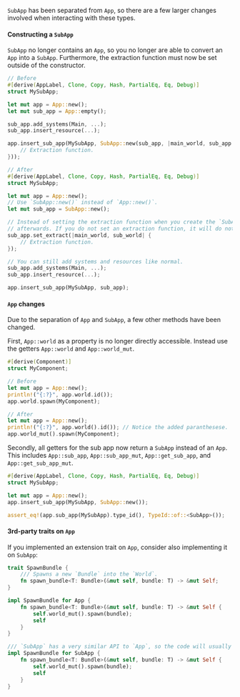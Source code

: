 `SubApp` has been separated from `App`, so there are a few larger changes involved when interacting with these types.

#### Constructing a `SubApp`

`SubApp` no longer contains an `App`, so you no longer are able to convert an `App` into a `SubApp`. Furthermore, the extraction function must now be set outside of the constructor.

```rust
// Before
#[derive(AppLabel, Clone, Copy, Hash, PartialEq, Eq, Debug)]
struct MySubApp;

let mut app = App::new();
let mut sub_app = App::empty();

sub_app.add_systems(Main, ...);
sub_app.insert_resource(...);

app.insert_sub_app(MySubApp, SubApp::new(sub_app, |main_world, sub_app| {
    // Extraction function.
}));

// After
#[derive(AppLabel, Clone, Copy, Hash, PartialEq, Eq, Debug)]
struct MySubApp;

let mut app = App::new();
// Use `SubApp::new()` instead of `App::new()`.
let mut sub_app = SubApp::new();

// Instead of setting the extraction function when you create the `SubApp`, you must set it
// afterwards. If you do not set an extraction function, it will do nothing.
sub_app.set_extract(|main_world, sub_world| {
    // Extraction function.
});

// You can still add systems and resources like normal.
sub_app.add_systems(Main, ...);
sub_app.insert_resource(...);

app.insert_sub_app(MySubApp, sub_app);
```

#### `App` changes

Due to the separation of `App` and `SubApp`, a few other methods have been changed.

First, `App::world` as a property is no longer directly accessible. Instead use the getters `App::world` and `App::world_mut`.

```rust
#[derive(Component)]
struct MyComponent;

// Before
let mut app = App::new();
println!("{:?}", app.world.id());
app.world.spawn(MyComponent);

// After
let mut app = App::new();
println!("{:?}", app.world().id()); // Notice the added paranthesese.
app.world_mut().spawn(MyComponent);
```

Secondly, all getters for the sub app now return a `SubApp` instead of an `App`. This includes `App::sub_app`, `App::sub_app_mut`, `App::get_sub_app`, and `App::get_sub_app_mut`.

```rust
#[derive(AppLabel, Clone, Copy, Hash, PartialEq, Eq, Debug)]
struct MySubApp;

let mut app = App::new();
app.insert_sub_app(MySubApp, SubApp::new());

assert_eq!(app.sub_app(MySubApp).type_id(), TypeId::of::<SubApp>());
```

#### 3rd-party traits on `App`

If you implemented an extension trait on `App`, consider also implementing it on `SubApp`:

```rust
trait SpawnBundle {
    /// Spawns a new `Bundle` into the `World`.
    fn spawn_bundle<T: Bundle>(&mut self, bundle: T) -> &mut Self;
}

impl SpawnBundle for App {
    fn spawn_bundle<T: Bundle>(&mut self, bundle: T) -> &mut Self {
        self.world_mut().spawn(bundle);
        self
    }
}

/// `SubApp` has a very similar API to `App`, so the code will usually look the same.
impl SpawnBundle for SubApp {
    fn spawn_bundle<T: Bundle>(&mut self, bundle: T) -> &mut Self {
        self.world_mut().spawn(bundle);
        self
    }
}
```
